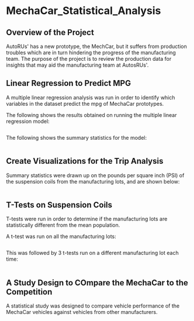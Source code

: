 # MechaCar_Statistical_Analysis
## Overview of the Project
AutoRUs' has a new prototype, the MechCar, but it suffers from production troubles which are in turn hindering the progress of the manufacturing team. The purpose of the project is to review the production data for insights that may aid the manufacturing team at AutosRUs'.

## Linear Regression to Predict MPG
A multiple linear regression analysis was run in order to identify which variables in the dataset predict the mpg of MechaCar prototypes.

The following shows the results obtained on running the multiple linear regression model:

![]()

The following shows the summary statistics for the model:

![]()

## Create Visualizations for the Trip Analysis
Summary statistics were drawn up on the pounds per square inch (PSI) of the suspension coils from the manufacturing lots, and are shown below:

![]()

## T-Tests on Suspension Coils
T-tests were run in order to determine if the manufacturing lots are statistically different from the mean population.

A t-test was run on all the manufacturing lots:

![]()

This was followed by 3 t-tests run on a different manufacturing lot each time:

![]()

## A Study Design to COmpare the MechaCar to the Competition
A statistical study was designed to compare vehicle performance of the MechaCar vehicles against vehicles from other manufacturers.




